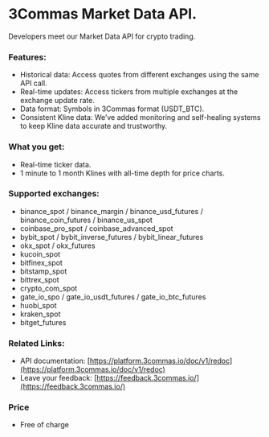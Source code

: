 # 3Commas Market Data API.

Developers meet our Market Data API for crypto trading.

### Features:
- Historical data: Access quotes from different exchanges using the same API call.
- Real-time updates: Access tickers from multiple exchanges at the exchange update rate.
- Data format: Symbols in 3Commas format (USDT_BTC).
- Consistent Kline data: We’ve added monitoring and self-healing systems to keep Kline data accurate and trustworthy.

### What you get:
- Real-time ticker data.
- 1 minute to 1 month Klines with all-time depth for price charts.

### Supported exchanges:
- binance_spot / binance_margin / binance_usd_futures / binance_coin_futures / binance_us_spot
- coinbase_pro_spot / coinbase_advanced_spot
- bybit_spot / bybit_inverse_futures / bybit_linear_futures
- okx_spot / okx_futures
- kucoin_spot
- bitfinex_spot
- bitstamp_spot
- bittrex_spot
- crypto_com_spot
- gate_io_spo / gate_io_usdt_futures / gate_io_btc_futures
- huobi_spot
- kraken_spot
- bitget_futures

### Related Links:
- API documentation: [https://platform.3commas.io/doc/v1/redoc](https://platform.3commas.io/doc/v1/redoc)
- Leave your feedback: [https://feedback.3commas.io/](https://feedback.3commas.io/)

### Price
- Free of charge

